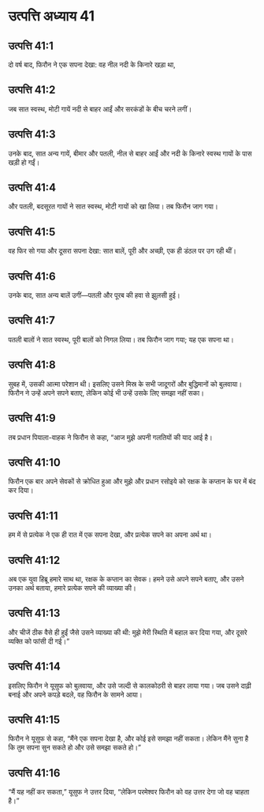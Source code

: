 # उत्पत्ति अध्याय 41

## उत्पत्ति 41:1
दो वर्ष बाद, फिरौन ने एक सपना देखा: वह नील नदी के किनारे खड़ा था,

## उत्पत्ति 41:2
जब सात स्वस्थ, मोटी गायें नदी से बाहर आईं और सरकंडों के बीच चरने लगीं।

## उत्पत्ति 41:3
उनके बाद, सात अन्य गायें, बीमार और पतली, नील से बाहर आईं और नदी के किनारे स्वस्थ गायों के पास खड़ी हो गईं।

## उत्पत्ति 41:4
और पतली, बदसूरत गायों ने सात स्वस्थ, मोटी गायों को खा लिया। तब फिरौन जाग गया।

## उत्पत्ति 41:5
वह फिर सो गया और दूसरा सपना देखा: सात बालें, पूरी और अच्छी, एक ही डंठल पर उग रही थीं।

## उत्पत्ति 41:6
उनके बाद, सात अन्य बालें उगीं—पतली और पूरब की हवा से झुलसी हुई।

## उत्पत्ति 41:7
पतली बालों ने सात स्वस्थ, पूरी बालों को निगल लिया। तब फिरौन जाग गया; यह एक सपना था।

## उत्पत्ति 41:8
सुबह में, उसकी आत्मा परेशान थी। इसलिए उसने मिस्र के सभी जादूगरों और बुद्धिमानों को बुलवाया। फिरौन ने उन्हें अपने सपने बताए, लेकिन कोई भी उन्हें उसके लिए समझा नहीं सका।

## उत्पत्ति 41:9
तब प्रधान पियाला-वाहक ने फिरौन से कहा, “आज मुझे अपनी गलतियों की याद आई है।

## उत्पत्ति 41:10
फिरौन एक बार अपने सेवकों से क्रोधित हुआ और मुझे और प्रधान रसोइये को रक्षक के कप्तान के घर में बंद कर दिया।

## उत्पत्ति 41:11
हम में से प्रत्येक ने एक ही रात में एक सपना देखा, और प्रत्येक सपने का अपना अर्थ था।

## उत्पत्ति 41:12
अब एक युवा हिब्रू हमारे साथ था, रक्षक के कप्तान का सेवक। हमने उसे अपने सपने बताए, और उसने उनका अर्थ बताया, हमारे प्रत्येक सपने की व्याख्या की।

## उत्पत्ति 41:13
और चीजें ठीक वैसे ही हुईं जैसे उसने व्याख्या की थी: मुझे मेरी स्थिति में बहाल कर दिया गया, और दूसरे व्यक्ति को फांसी दी गई।”

## उत्पत्ति 41:14
इसलिए फिरौन ने यूसुफ को बुलवाया, और उसे जल्दी से कालकोठरी से बाहर लाया गया। जब उसने दाढ़ी बनाई और अपने कपड़े बदले, वह फिरौन के सामने आया।

## उत्पत्ति 41:15
फिरौन ने यूसुफ से कहा, “मैंने एक सपना देखा है, और कोई इसे समझा नहीं सकता। लेकिन मैंने सुना है कि तुम सपना सुन सकते हो और उसे समझा सकते हो।”

## उत्पत्ति 41:16
“मैं यह नहीं कर सकता,” यूसुफ ने उत्तर दिया, “लेकिन परमेश्वर फिरौन को वह उत्तर देगा जो वह चाहता है।”
